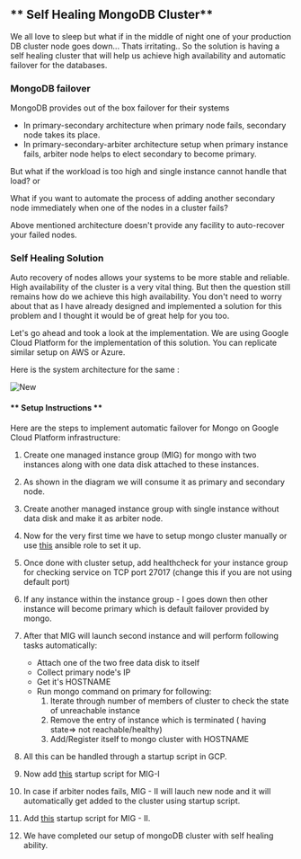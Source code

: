 ## ** Self Healing MongoDB Cluster**

We all love to sleep but what if in the middle of night one of your production DB cluster node goes down... Thats irritating.. So the solution is having a self healing cluster that will help us achieve high availability and automatic failover for the databases.


### MongoDB failover
MongoDB provides out of the box failover for their systems

- In primary-secondary architecture when primary node fails, secondary node takes its place.
- In primary-secondary-arbiter architecture setup when primary instance fails, arbiter node helps to elect secondary to become primary.


But what if the workload is too high and single instance cannot handle that load? or

What if you want to automate the process of adding another secondary node immediately when one of the nodes in a cluster fails?

Above mentioned architecture doesn't provide any facility to auto-recover your failed nodes.

### Self Healing Solution

Auto recovery of nodes allows your systems to be more stable and reliable. High availability of the cluster is a very vital thing. But then the question still remains how do we achieve this high availability.
You don't need to worry about that as I have already designed and implemented a solution for this problem and I thought it would be of great help for you too.

Let's go ahead and took a look at the implementation.
We are using Google Cloud Platform for the implementation of this solution. You can replicate similar setup on AWS or Azure.

Here is the system architecture for the same :

![New](https://s3.ap-south-1.amazonaws.com/cc-wiki-images/mongo.png)

#### ** Setup Instructions **

Here are the steps to implement automatic failover for Mongo on Google Cloud Platform infrastructure:


1. Create one managed instance group (MIG)  for mongo with two instances along with one data disk attached to these instances.
2. As shown in the diagram we will consume it as primary and secondary  node.
2. Create another managed instance group with single instance without data disk and make it as arbiter node.
3. Now for the very first time we have to setup mongo cluster manually or use [this](https://github.com/moreshital/ansible_playbooks/tree/master/mongo_cluster_setup) ansible role to set it up.
4. Once done with cluster setup, add healthcheck for your instance   group for checking service on TCP port 27017 (change this if you are not using default port)
2. If any instance within the instance group - I goes down then other instance will become primary which is default failover provided by mongo.
3. After that MIG will launch second instance and will perform following tasks automatically:
    - Attach one of the two free data disk to itself
    - Collect primary node's IP
    - Get it's HOSTNAME
    - Run mongo command on primary for following: 
         1. Iterate through number of members of cluster to check the state of unreachable instance
         2. Remove the entry of instance which is terminated ( having state=> not reachable/healthy)
         3. Add/Register itself to mongo cluster with HOSTNAME

8. All this can be handled through a startup script in GCP. 
9. Now add [this](https://github.com/moreshital/Mongo-Failover-Script/blob/master/mongo-multi-az.sh) startup script for MIG-I
10. In case if arbiter nodes fails, MIG - II will lauch new node and it will automatically get added to the cluster using startup script.
11. Add [this](https://github.com/moreshital/Mongo-Failover-Script/blob/master/mongo-arb.sh) startup script for MIG - II.

12. We have completed our setup of mongoDB cluster with self healing ability.


